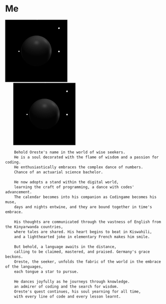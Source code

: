 # Me
<!DOCTYPE html>
<html>
	<body>
		<div style="align=center";>
		    <img src="https://github.com/tuoreste/Me/blob/main/giphy.gif" alt="image" style="width: 200px; margin-right: 50%;">
		</div>
		<div style="display: flex; justify-content: center; margin-right: 50%;">
    			<img src="https://github.com/tuoreste/Me/blob/main/giphy.gif" alt="image" style="width: 200px;">
		</div>
	</body>
</html>	

		Behold Oreste's name in the world of wise seekers.
		He is a soul decorated with the flame of wisdom and a passion for coding.
		He enthusiastically embraces the complex dance of numbers.
		Chance of an actuarial science bachelor.
	
		He now adopts a stand within the digital world,
		learning the craft of programming, a dance with codes' advancement.
		The calendar becomes into his companion as Codingame becomes his muse,
		days and nights entwine, and they are bound together in time's embrace.
	
		His thoughts are communicated through the vastness of English from the Kinyarwanda countries,
		where tales are shared. His heart begins to beat in Kiswahili,
		and a lighthearted joke in elementary French makes him smile.

		But behold, a language awaits in the distance,
		calling to be claimed, mastered, and praised. Germany's grace beckons.
		Oreste, the seeker, unfolds the fabric of the world in the embrace of the languages,
		each tongue a star to pursue.

		He dances joyfully as he journeys through knowledge.
		an admirer of coding and the search for wisdom.
		Oreste's quest continues, his soul yearning for all time,
		with every line of code and every lesson learnt.
